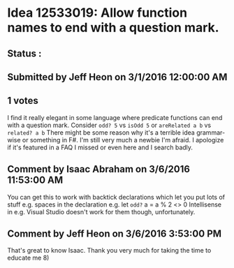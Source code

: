 # Idea 12533019: Allow function names to end with a question mark. #

## Status : 

## Submitted by Jeff Heon on 3/1/2016 12:00:00 AM

## 1 votes

I find it really elegant in some language where predicate functions can end with a question mark.
Consider `odd? 5` vs `isOdd 5` or `areRelated a b` vs `related? a b`
There might be some reason why it's a terrible idea grammar-wise or something in F#. I'm still very much a newbie I'm afraid. I apologize if it's featured in a FAQ I missed or even here and I search badly.




## Comment by Isaac Abraham on 3/6/2016 11:53:00 AM

You can get this to work with backtick declarations which let you put lots of stuff e.g. spaces in the declaration e.g.
let ``odd?`` a = a % 2 <> 0
Intellisense in e.g. Visual Studio doesn't work for them though, unfortunately.

## Comment by Jeff Heon on 3/6/2016 3:53:00 PM

That's great to know Isaac. Thank you very much for taking the time to educate me 8)

